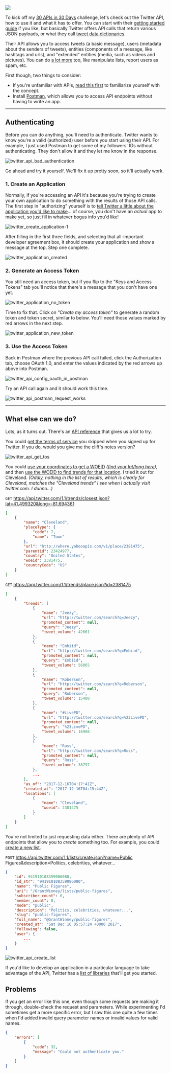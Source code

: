 ![](https://grantwinney.com/content/images/2017/12/30-apis-in-30-days---day-1-twitter.jpg)

To kick off my [30 APIs in 30 Days](https://grantwinney.com/a-new-challenge-30-apis-in-30-days/) challenge, let's check out the Twitter API, how to use it and what it has to offer. You can start with their [getting started guide](https://developer.twitter.com/en/docs/basics/getting-started) if you like, but basically Twitter offers API calls that return various JSON payloads, or what they call [tweet data dictionaries](https://developer.twitter.com/en/docs/tweets/data-dictionary/overview/intro-to-tweet-json).

Their API allows you to access tweets (a basic message), users (metadata about the senders of tweets), entities (components of a message, like hashtags and urls), and "extended" entities (media, such as videos and pictures). You can do [a lot more](https://developer.twitter.com/en/docs/api-reference-index) too, like manipulate lists, report users as spam, etc.

First though, two things to consider:

* If you're unfamiliar with APIs, [read this first](https://grantwinney.com/what-is-an-api/) to familiarize yourself with the concept.
* Install [Postman](https://www.getpostman.com/), which allows you to access API endpoints without having to write an app.

---
## Authenticating

Before you can do anything, you'll need to authenticate. Twitter wants to know you're a valid (authorized) user before you start using their API. For example, I just used Postman to get some of my followers' IDs without authenticating. They don't allow it and they let me know in the response.

![twitter_api_bad_authentication](https://grantwinney.com/content/images/2017/12/twitter_api_bad_authentication.png)

Go ahead and try it yourself. We'll fix it up pretty soon, so it'll actually work.

### 1. Create an Application

Normally, if you're accessing an API it's because you're trying to create your own application to do something with the results of those API calls. The first step in "authorizing" yourself is to [tell Twitter a little about the application you'd like to make](https://apps.twitter.com/)... of course, you don't have an *actual* app to make yet, so just fill in whatever bogus info you'd like!

![twitter_create_application-1](https://grantwinney.com/content/images/2017/12/twitter_create_application-1.png)

After filling in the first three fields, and selecting that all-important developer agreement box, it should create your application and show a message at the top. Step one complete.

![twitter_application_created](https://grantwinney.com/content/images/2017/12/twitter_application_created.png)

### 2. Generate an Access Token

You still need an access token, but if you flip to the "Keys and Access Tokens" tab you'll notice that there's a message that you don't have one yet.

![twitter_application_no_token](https://grantwinney.com/content/images/2017/12/twitter_application_no_token.png)

Time to fix that. Click on *"Create my access token"* to generate a random token and token secret, similar to below. You'll need those values marked by red arrows in the next step.

![twitter_application_new_token](https://grantwinney.com/content/images/2017/12/twitter_application_new_token.png)

### 3. Use the Access Token

Back in Postman where the previous API call failed, click the Authorization tab, choose OAuth 1.0, and enter the values indicated by the red arrows up above into Postman.

![twitter_api_config_oauth_in_postman](https://grantwinney.com/content/images/2017/12/twitter_api_config_oauth_in_postman.png)

Try an API call again and it should work this time.

![twitter_api_postman_request_works](https://grantwinney.com/content/images/2017/12/twitter_api_postman_request_works.png)

---
## What else can we do?

Lots, as it turns out. There's an [API reference](https://developer.twitter.com/en/docs/api-reference-index) that gives us a lot to try.

You could [get the terms of service](https://developer.twitter.com/en/docs/developer-utilities/terms-of-service/api-reference/get-help-tos) you skipped when you signed up for Twitter. If you do, would you give me the cliff's notes version?

![twitter_api_get_tos](/content/images/2017/12/twitter_api_get_tos.png)

You could [use your coordinates to get a WOEID](https://developer.twitter.com/en/docs/trends/locations-with-trending-topics/api-reference/get-trends-closest) *([find your lat/long here](https://www.latlong.net/))*, and then [use the WOEID to find trends for that location](https://developer.twitter.com/en/docs/trends/trends-for-location/api-reference/get-trends-place). I tried it out for Cleveland. *(Oddly, nothing in the list of results, which is clearly for Cleveland, matches the "Cleveland trends" I see when I actually visit twitter.com. I dunno...)*

`GET` https://api.twitter.com/1.1/trends/closest.json?lat=41.499320&long=-81.694361 

```json
[
    {
        "name": "Cleveland",
        "placeType": {
            "code": 7,
            "name": "Town"
        },
        "url": "http://where.yahooapis.com/v1/place/2381475",
        "parentid": 23424977,
        "country": "United States",
        "woeid": 2381475,
        "countryCode": "US"
    }
]
```

`GET` https://api.twitter.com/1.1/trends/place.json?id=2381475

```json
[
    {
        "trends": [
            {
                "name": "Jeezy",
                "url": "http://twitter.com/search?q=Jeezy",
                "promoted_content": null,
                "query": "Jeezy",
                "tweet_volume": 42661
            },
            {
                "name": "Embiid",
                "url": "http://twitter.com/search?q=Embiid",
                "promoted_content": null,
                "query": "Embiid",
                "tweet_volume": 56065
            },
            {
                "name": "Roberson",
                "url": "http://twitter.com/search?q=Roberson",
                "promoted_content": null,
                "query": "Roberson",
                "tweet_volume": 15400
            },
            {
                "name": "#LivePD",
                "url": "http://twitter.com/search?q=%23LivePD",
                "promoted_content": null,
                "query": "%23LivePD",
                "tweet_volume": 16908
            },
            {
                "name": "Russ",
                "url": "http://twitter.com/search?q=Russ",
                "promoted_content": null,
                "query": "Russ",
                "tweet_volume": 38797
            },
            ...
        ],
        "as_of": "2017-12-16T04:17:41Z",
        "created_at": "2017-12-16T04:15:44Z",
        "locations": [
            {
                "name": "Cleveland",
                "woeid": 2381475
            }
        ]
    }
]
```

You're not limited to just requesting data either. There are plenty of API endpoints that allow you to _create_ something too. For example, you could [create a new list](https://developer.twitter.com/en/docs/accounts-and-users/create-manage-lists/api-reference/post-lists-create).

`POST` https://api.twitter.com/1.1/lists/create.json?name=Public Figures&description=Politics, celebrities, whatever...

```json
{
    "id": 941910108359086080,
    "id_str": "941910108359086080",
    "name": "Public Figures",
    "uri": "/GrantWinney/lists/public-figures",
    "subscriber_count": 0,
    "member_count": 0,
    "mode": "public",
    "description": "Politics, celebrities, whatever...",
    "slug": "public-figures",
    "full_name": "@GrantWinney/public-figures",
    "created_at": "Sat Dec 16 05:57:24 +0000 2017",
    "following": false,
    "user": {
        ...
    }
}
```

![twitter_api_create_list](/content/images/2017/12/twitter_api_create_list.png)

If you'd like to develop an application in a particular language to take advantage of the API, Twitter has a [list of libraries](https://developer.twitter.com/en/docs/developer-utilities/twitter-libraries) that'll get you started.

## Problems

If you get an error like this one, even though some requests are making it through, double-check the request and parameters. While experimenting I'd sometimes get a more specific error, but I saw this one quite a few times when I'd added invalid query parameter names or invalid values for valid names.

```json
{
    "errors": [
        {
            "code": 32,
            "message": "Could not authenticate you."
        }
    ]
}
```
